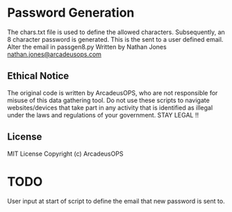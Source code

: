 # Password Generation
The chars.txt file is used to define the allowed characters. Subsequently, an 8 character password is generated.
This is the sent to a user defined email. Alter the email in passgen8.py
Written by Nathan Jones nathan.jones@arcadeusops.com

## Ethical Notice
The original code is written by ArcadeusOPS, who are not responsible for misuse of this data gathering tool. Do not use these scripts to navigate websites/devices that take part in any activity that is identified as illegal under the laws and regulations of your government. STAY LEGAL !!

## License
MIT License
Copyright (c) ArcadeusOPS

# TODO
User input at start of script to define the email that new password is sent to.
